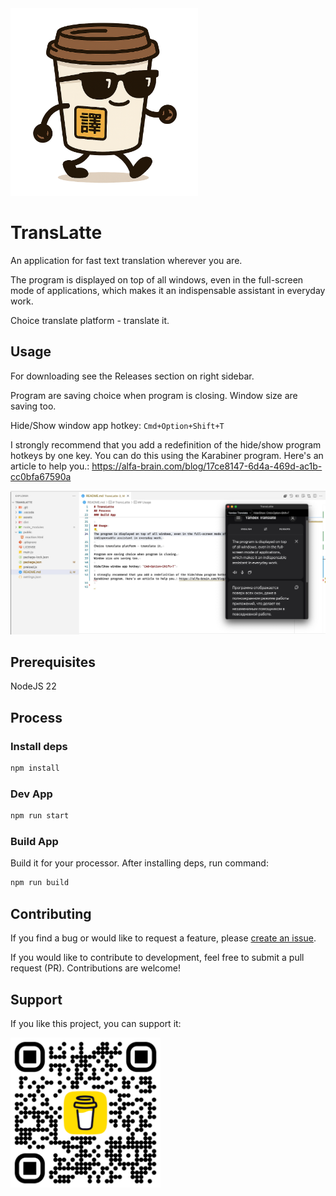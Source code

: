 <img src="assets/icon.png" alt="TransLatte Icon" width="300"/>

# TransLatte

An application for fast text translation wherever you are.

The program is displayed on top of all windows, even in the full-screen mode of applications, which makes it an indispensable assistant in everyday work.

Choice translate platform - translate it.

## Usage

For downloading see the Releases section on right sidebar.

Program are saving choice when program is closing.
Window size are saving too.

Hide/Show window app hotkey: `Cmd+Option+Shift+T`

I strongly recommend that you add a redefinition of the hide/show program hotkeys by one key. You can do this using the Karabiner program. Here's an article to help you.: <https://alfa-brain.com/blog/17ce8147-6d4a-469d-ac1b-cc0bfa67590a>

![TransLatte Icon](assets/example.jpg)

## Prerequisites

NodeJS 22

## Process

### Install deps

```sh
npm install
```

### Dev App

```sh
npm run start
```

### Build App

Build it for your processor.
After installing deps, run command:

```sh
npm run build
```

## Contributing

If you find a bug or would like to request a feature, please [create an issue](https://github.com/hydrock/translatte/issues).

If you would like to contribute to development, feel free to submit a pull request (PR). Contributions are welcome!

## Support

If you like this project, you can support it:

<img src="assets/bmc_qr.png" alt="TransLatte Icon" width="240"/>

